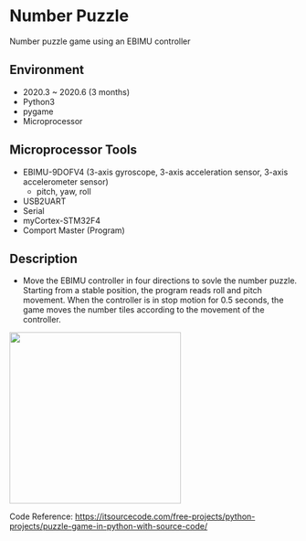 # Number Puzzle
Number puzzle game using an EBIMU controller

## Environment
- 2020.3 ~ 2020.6 (3 months)
- Python3
- pygame
- Microprocessor


## Microprocessor Tools
- EBIMU-9DOFV4 (3-axis gyroscope, 3-axis acceleration sensor, 3-axis accelerometer sensor)
  - pitch, yaw, roll
- USB2UART
- Serial 
- myCortex-STM32F4
- Comport Master (Program)


## Description
- Move the EBIMU controller in four directions to sovle the number puzzle. Starting from a stable position, the program reads roll and pitch movement. When the controller is in stop motion for 0.5 seconds, the game moves the number tiles according to the movement of the controller.

<img src="https://user-images.githubusercontent.com/45842934/216951906-25a6e581-ebff-4b18-aa4d-0e4285f01cda.png" height=300 />


Code Reference: https://itsourcecode.com/free-projects/python-projects/puzzle-game-in-python-with-source-code/
